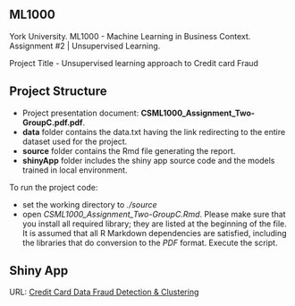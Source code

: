## ML1000
York University. ML1000 - Machine Learning in Business Context. Assignment #2 | Unsupervised Learning.

Project Title - Unsupervised learning approach to Credit card Fraud

## Project Structure

* Project presentation document: **CSML1000_Assignment_Two-GroupC.pdf.pdf**.  
* **data** folder contains the data.txt having the link redirecting to the entire dataset used for the project.
* **source** folder contains the Rmd file generating the report.
* **shinyApp** folder includes the shiny app source code and the models trained in local environment.

To run the project code:

* set the working directory to *./source*
* open *CSML1000_Assignment_Two-GroupC.Rmd*. Please make sure that you install all required library; they are listed at the beginning of the file. It is assumed that all R Markdown dependencies are satisfied, including the libraries that do conversion to the *PDF* format. Execute the script.


## Shiny App
URL: [Credit Card Data Fraud Detection & Clustering](https://ml-lab.shinyapps.io/creditCardDataClustering/)
